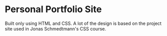# Personal Portfolio Site

Built only using HTML and CSS. 
A lot of the design is based on the project site used in Jonas Schmedtmann's CSS course.